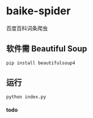 # baike-spider
百度百科词条爬虫


## 软件需 Beautiful Soup
```
pip install beautifulsoup4 

```

## 运行

```
python index.py

```

#### todo
````python


````
